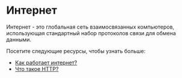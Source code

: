 # Интернет

Интернет - это глобальная сеть взаимосвязанных компьютеров, использующая стандартный набор протоколов связи для обмена данными.

Посетите следующие ресурсы, чтобы узнать больше:
- [Как работает интернет?](1.%20How%20does%20the%20internet%20work%3F/README.md)
- [Что такое HTTP?](2.%20What%20is%20HTTP%3F/README.md)